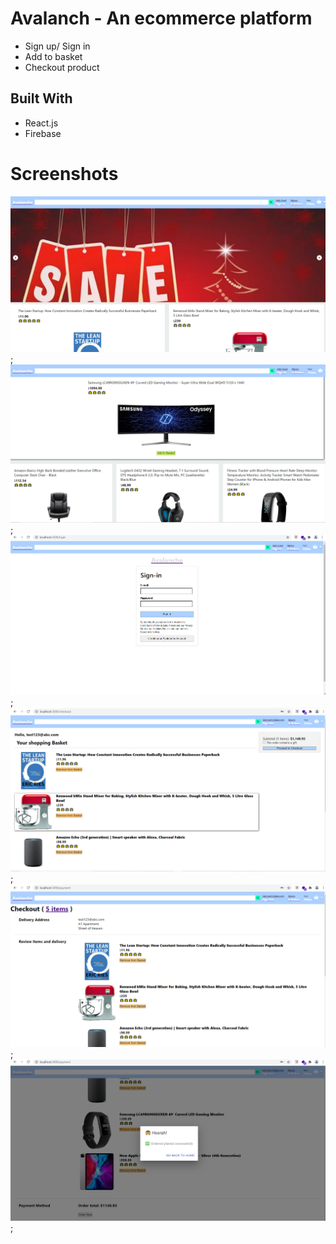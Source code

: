 # Avalanch - An ecommerce platform
- Sign up/ Sign in 
- Add to basket
- Checkout product

## Built With
- React.js 
- Firebase

# Screenshots
![Home Screen](./src/images/screen_1.png);
![Home Screen](./src/images/screen_2.png);
![Home Screen](./src/images/screen_3.png);
![Home Screen](./src/images/screen_4.png);
![Home Screen](./src/images/screen_5.png);
![Home Screen](./src/images/screen_6.png);
